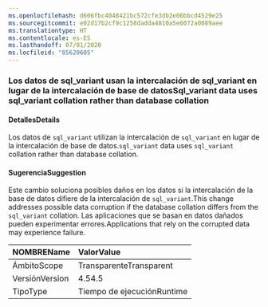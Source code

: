 ```yaml
---
ms.openlocfilehash: d606fbc4048421bc572cfe3db2e06bbcd4529e25
ms.sourcegitcommit: e02d17b2cf9c1258dadda4810a5e6072a0089aee
ms.translationtype: HT
ms.contentlocale: es-ES
ms.lasthandoff: 07/01/2020
ms.locfileid: "85620605"
---
```

### <a name="sql_variant-data-uses-sql_variant-collation-rather-than-database-collation"></a><span data-ttu-id="faa9e-101">Los datos de sql_variant usan la intercalación de sql_variant en lugar de la intercalación de base de datos</span><span class="sxs-lookup"><span data-stu-id="faa9e-101">Sql_variant data uses sql_variant collation rather than database collation</span></span>

#### <a name="details"></a><span data-ttu-id="faa9e-102">Detalles</span><span class="sxs-lookup"><span data-stu-id="faa9e-102">Details</span></span>

<span data-ttu-id="faa9e-103">Los datos de <code>sql_variant</code> utilizan la intercalación de <code>sql_variant</code> en lugar de la intercalación de base de datos.</span><span class="sxs-lookup"><span data-stu-id="faa9e-103"><code>sql_variant</code> data uses <code>sql_variant</code> collation rather than database collation.</span></span>

#### <a name="suggestion"></a><span data-ttu-id="faa9e-104">Sugerencia</span><span class="sxs-lookup"><span data-stu-id="faa9e-104">Suggestion</span></span>

<span data-ttu-id="faa9e-105">Este cambio soluciona posibles daños en los datos si la intercalación de la base de datos difiere de la intercalación de <code>sql_variant</code>.</span><span class="sxs-lookup"><span data-stu-id="faa9e-105">This change addresses possible data corruption if the database collation differs from the <code>sql_variant</code> collation.</span></span> <span data-ttu-id="faa9e-106">Las aplicaciones que se basan en datos dañados pueden experimentar errores.</span><span class="sxs-lookup"><span data-stu-id="faa9e-106">Applications that rely on the corrupted data may experience failure.</span></span>

| <span data-ttu-id="faa9e-107">NOMBRE</span><span class="sxs-lookup"><span data-stu-id="faa9e-107">Name</span></span>    | <span data-ttu-id="faa9e-108">Valor</span><span class="sxs-lookup"><span data-stu-id="faa9e-108">Value</span></span>       |
|:--------|:------------|
| <span data-ttu-id="faa9e-109">Ámbito</span><span class="sxs-lookup"><span data-stu-id="faa9e-109">Scope</span></span>   |<span data-ttu-id="faa9e-110">Transparente</span><span class="sxs-lookup"><span data-stu-id="faa9e-110">Transparent</span></span>|
|<span data-ttu-id="faa9e-111">Versión</span><span class="sxs-lookup"><span data-stu-id="faa9e-111">Version</span></span>|<span data-ttu-id="faa9e-112">4.5</span><span class="sxs-lookup"><span data-stu-id="faa9e-112">4.5</span></span>|
|<span data-ttu-id="faa9e-113">Tipo</span><span class="sxs-lookup"><span data-stu-id="faa9e-113">Type</span></span>|<span data-ttu-id="faa9e-114">Tiempo de ejecución</span><span class="sxs-lookup"><span data-stu-id="faa9e-114">Runtime</span></span>|
